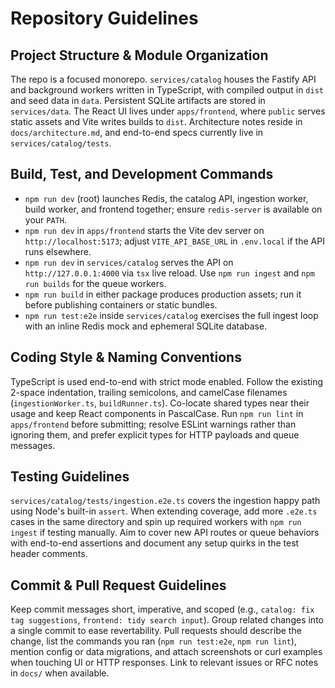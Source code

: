 # Repository Guidelines

## Project Structure & Module Organization
The repo is a focused monorepo. `services/catalog` houses the Fastify API and background workers written in TypeScript, with compiled output in `dist` and seed data in `data`. Persistent SQLite artifacts are stored in `services/data`. The React UI lives under `apps/frontend`, where `public` serves static assets and Vite writes builds to `dist`. Architecture notes reside in `docs/architecture.md`, and end-to-end specs currently live in `services/catalog/tests`.

## Build, Test, and Development Commands
- `npm run dev` (root) launches Redis, the catalog API, ingestion worker, build worker, and frontend together; ensure `redis-server` is available on your `PATH`.
- `npm run dev` in `apps/frontend` starts the Vite dev server on `http://localhost:5173`; adjust `VITE_API_BASE_URL` in `.env.local` if the API runs elsewhere.
- `npm run dev` in `services/catalog` serves the API on `http://127.0.0.1:4000` via `tsx` live reload. Use `npm run ingest` and `npm run builds` for the queue workers.
- `npm run build` in either package produces production assets; run it before publishing containers or static bundles.
- `npm run test:e2e` inside `services/catalog` exercises the full ingest loop with an inline Redis mock and ephemeral SQLite database.

## Coding Style & Naming Conventions
TypeScript is used end-to-end with strict mode enabled. Follow the existing 2-space indentation, trailing semicolons, and camelCase filenames (`ingestionWorker.ts`, `buildRunner.ts`). Co-locate shared types near their usage and keep React components in PascalCase. Run `npm run lint` in `apps/frontend` before submitting; resolve ESLint warnings rather than ignoring them, and prefer explicit types for HTTP payloads and queue messages.

## Testing Guidelines
`services/catalog/tests/ingestion.e2e.ts` covers the ingestion happy path using Node's built-in `assert`. When extending coverage, add more `.e2e.ts` cases in the same directory and spin up required workers with `npm run ingest` if testing manually. Aim to cover new API routes or queue behaviors with end-to-end assertions and document any setup quirks in the test header comments.

## Commit & Pull Request Guidelines
Keep commit messages short, imperative, and scoped (e.g., `catalog: fix tag suggestions`, `frontend: tidy search input`). Group related changes into a single commit to ease revertability. Pull requests should describe the change, list the commands you ran (`npm run test:e2e`, `npm run lint`), mention config or data migrations, and attach screenshots or curl examples when touching UI or HTTP responses. Link to relevant issues or RFC notes in `docs/` when available.
